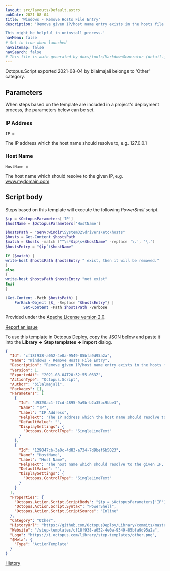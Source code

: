 ```yaml
---
layout: src/layouts/Default.astro
pubDate: 2021-08-04
title: 'Windows - Remove Hosts File Entry'
description: 'Remove given IP/host name entry exists in the hosts file.

This might be helpful in uninstall process.'
navMenu: false
# Set to true when launched
navSitemap: false
navSearch: false
# This file is auto-generated by docs/tools/MarkdownGenerator (detail.js)
---
```


Octopus.Script exported 2021-08-04 by bilalmajali belongs to 'Other' category.

## Parameters

When steps based on the template are included in a project's deployment process, the parameters below can be set.


<div class="param">

### IP Address

`IP = `

The IP address which the host name should resolve to, e.g. 127.0.0.1

</div>
        
<div class="param">

### Host Name

`HostName = `

The host name which should resolve to the given IP, e.g. www.mydomain.com

</div>
        

## Script body

Steps based on this template will execute the following *PowerShell* script.

```powershell
$ip = $OctopusParameters['IP']
$hostName = $OctopusParameters['HostName']

$hostsPath = "$env:windir\System32\drivers\etc\hosts"
$hosts = Get-Content $hostsPath
$match = $hosts -match ("^\s*$ip\s+$hostName" -replace '\.', '\.')
$hostsEntry = "$ip`t$hostName"

If ($match) {
write-host $hostsPath $hostsEntry " exist, then it will be removed."
}
else
{
write-host $hostsPath $hostsEntry "not exist"
Exit
}

(Get-Content -Path $hostsPath) |
    ForEach-Object {$_ -Replace "$hostsEntry"} |
        Set-Content -Path $hostsPath -Verbose
```

Provided under the [Apache License version 2.0](https://github.com/OctopusDeploy/Library/blob/master/LICENSE.txt).

[Report an issue](https://github.com/OctopusDeploy/Library/issues/new?assignees=&labels=&projects=&template=bug-report.yml&title=Issue%20with%20Windows%20-%20Remove%20Hosts%20File%20Entry&step-template=Windows%20-%20Remove%20Hosts%20File%20Entry)

<div class="get-json">

To use this template in Octopus Deploy, copy the JSON below and paste it into the **Library → Step templates → Import** dialog.

```json
{
  "Id": "cf18f938-a052-4e0a-9549-85bfa9d95a2a",
  "Name": "Windows - Remove Hosts File Entry",
  "Description": "Remove given IP/host name entry exists in the hosts file.\n\nThis might be helpful in uninstall process.",
  "Version": 1,
  "ExportedAt": "2021-08-04T20:32:55.063Z",
  "ActionType": "Octopus.Script",
  "Author": "bilalmajali",
  "Packages": [],
  "Parameters": [
    {
      "Id": "d9320ac1-f7cd-4895-9a9b-b2a35bc9bbe3",
      "Name": "IP",
      "Label": "IP Address",
      "HelpText": "The IP address which the host name should resolve to, e.g. 127.0.0.1",
      "DefaultValue": "",
      "DisplaySettings": {
        "Octopus.ControlType": "SingleLineText"
      }
    },
    {
      "Id": "129047cb-3e0c-4d83-a734-7d9bef6b5023",
      "Name": "HostName",
      "Label": "Host Name",
      "HelpText": "The host name which should resolve to the given IP, e.g. www.mydomain.com",
      "DefaultValue": "",
      "DisplaySettings": {
        "Octopus.ControlType": "SingleLineText"
      }
    }
  ],
  "Properties": {
    "Octopus.Action.Script.ScriptBody": "$ip = $OctopusParameters['IP']\n$hostName = $OctopusParameters['HostName']\n\n$hostsPath = \"$env:windir\\System32\\drivers\\etc\\hosts\"\n$hosts = Get-Content $hostsPath\n$match = $hosts -match (\"^\\s*$ip\\s+$hostName\" -replace '\\.', '\\.')\n$hostsEntry = \"$ip`t$hostName\"\n\nIf ($match) {\nwrite-host $hostsPath $hostsEntry \" exist, then it will be removed.\"\n}\nelse\n{\nwrite-host $hostsPath $hostsEntry \"not exist\"\nExit\n}\n\n(Get-Content -Path $hostsPath) |\n    ForEach-Object {$_ -Replace \"$hostsEntry\"} |\n        Set-Content -Path $hostsPath -Verbose",
    "Octopus.Action.Script.Syntax": "PowerShell",
    "Octopus.Action.Script.ScriptSource": "Inline"
  },
  "Category": "Other",
  "HistoryUrl": "https://github.com/OctopusDeploy/Library/commits/master/step-templates//opt/buildagent/work/75443764cd38076d/step-templates/Remove-Hosts-File-Entry.json",
  "Website": "/step-templates/cf18f938-a052-4e0a-9549-85bfa9d95a2a",
  "Logo": "https://i.octopus.com/library/step-templates/other.png",
  "$Meta": {
    "Type": "ActionTemplate"
  }
}
```

[History](https://github.com/OctopusDeploy/Library/commits/master/step-templates/https://github.com/OctopusDeploy/Library/commits/master/step-templates//opt/buildagent/work/75443764cd38076d/step-templates/Remove-Hosts-File-Entry.json)

</div>
